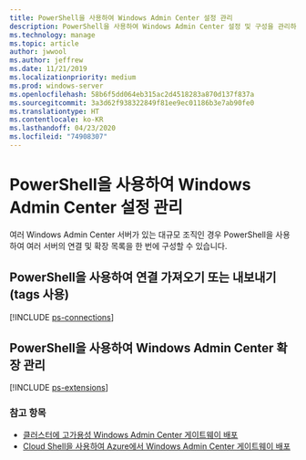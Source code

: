 ```yaml
---
title: PowerShell을 사용하여 Windows Admin Center 설정 관리
description: PowerShell을 사용하여 Windows Admin Center 설정 및 구성을 관리하는 방법을 알아봅니다.
ms.technology: manage
ms.topic: article
author: jwwool
ms.author: jeffrew
ms.date: 11/21/2019
ms.localizationpriority: medium
ms.prod: windows-server
ms.openlocfilehash: 58b6f5dd064eb315ac2d4518283a870d137f837a
ms.sourcegitcommit: 3a3d62f938322849f81ee9ec01186b3e7ab90fe0
ms.translationtype: HT
ms.contentlocale: ko-KR
ms.lasthandoff: 04/23/2020
ms.locfileid: "74908307"
---
```

# <a name="use-powershell-to-manage-windows-admin-center-settings"></a>PowerShell을 사용하여 Windows Admin Center 설정 관리

여러 Windows Admin Center 서버가 있는 대규모 조직인 경우 PowerShell을 사용하여 여러 서버의 연결 및 확장 목록을 한 번에 구성할 수 있습니다.

## <a name="use-powershell-to-import-or-export-your-connections-with-tags"></a>PowerShell을 사용하여 연결 가져오기 또는 내보내기(tags 사용)

[!INCLUDE [ps-connections](../includes/ps-connections.md)]

## <a name="manage-windows-admin-center-extensions-with-powershell"></a>PowerShell을 사용하여 Windows Admin Center 확장 관리

[!INCLUDE [ps-extensions](../includes/ps-extensions.md)]

### <a name="see-also"></a>참고 항목

* [클러스터에 고가용성 Windows Admin Center 게이트웨이 배포](../deploy/high-availability.md)
* [Cloud Shell을 사용하여 Azure에서 Windows Admin Center 게이트웨이 배포](../azure/deploy-wac-in-azure.md)
